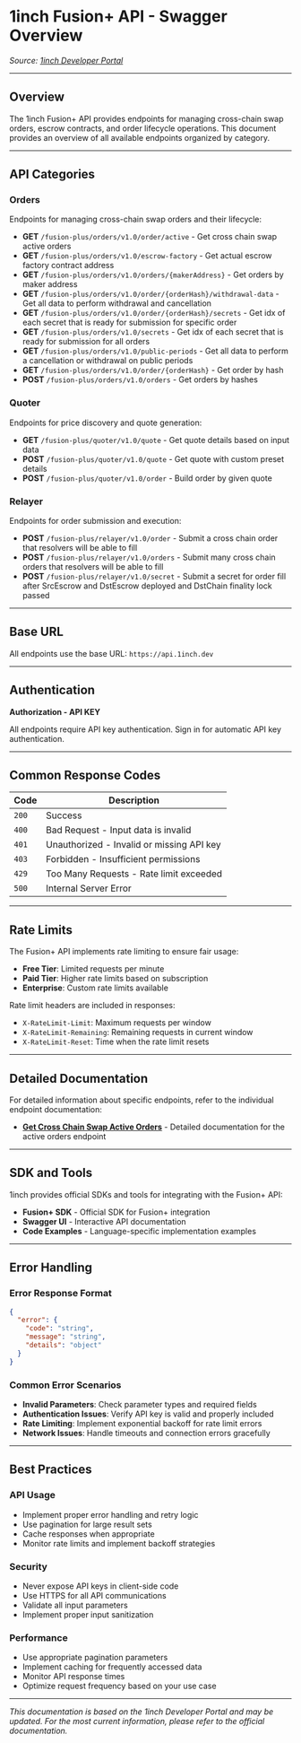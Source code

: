 # 1inch Fusion+ API - Swagger Overview

_Source: [1inch Developer Portal](https://portal.1inch.dev/documentation/apis/swap/fusion-plus/swagger)_

---

## Overview

The 1inch Fusion+ API provides endpoints for managing cross-chain swap orders, escrow contracts, and order lifecycle operations. This document provides an overview of all available endpoints organized by category.

---

## API Categories

### **Orders**

Endpoints for managing cross-chain swap orders and their lifecycle:

- **GET** `/fusion-plus/orders/v1.0/order/active` - Get cross chain swap active orders
- **GET** `/fusion-plus/orders/v1.0/escrow-factory` - Get actual escrow factory contract address
- **GET** `/fusion-plus/orders/v1.0/orders/{makerAddress}` - Get orders by maker address
- **GET** `/fusion-plus/orders/v1.0/order/{orderHash}/withdrawal-data` - Get all data to perform withdrawal and cancellation
- **GET** `/fusion-plus/orders/v1.0/order/{orderHash}/secrets` - Get idx of each secret that is ready for submission for specific order
- **GET** `/fusion-plus/orders/v1.0/secrets` - Get idx of each secret that is ready for submission for all orders
- **GET** `/fusion-plus/orders/v1.0/public-periods` - Get all data to perform a cancellation or withdrawal on public periods
- **GET** `/fusion-plus/orders/v1.0/order/{orderHash}` - Get order by hash
- **POST** `/fusion-plus/orders/v1.0/orders` - Get orders by hashes

### **Quoter**

Endpoints for price discovery and quote generation:

- **GET** `/fusion-plus/quoter/v1.0/quote` - Get quote details based on input data
- **POST** `/fusion-plus/quoter/v1.0/quote` - Get quote with custom preset details
- **POST** `/fusion-plus/quoter/v1.0/order` - Build order by given quote

### **Relayer**

Endpoints for order submission and execution:

- **POST** `/fusion-plus/relayer/v1.0/order` - Submit a cross chain order that resolvers will be able to fill
- **POST** `/fusion-plus/relayer/v1.0/orders` - Submit many cross chain orders that resolvers will be able to fill
- **POST** `/fusion-plus/relayer/v1.0/secret` - Submit a secret for order fill after SrcEscrow and DstEscrow deployed and DstChain finality lock passed

---

## Base URL

All endpoints use the base URL: `https://api.1inch.dev`

---

## Authentication

**Authorization - API KEY**

All endpoints require API key authentication. Sign in for automatic API key authentication.

---

## Common Response Codes

| Code  | Description                               |
| ----- | ----------------------------------------- |
| `200` | Success                                   |
| `400` | Bad Request - Input data is invalid       |
| `401` | Unauthorized - Invalid or missing API key |
| `403` | Forbidden - Insufficient permissions      |
| `429` | Too Many Requests - Rate limit exceeded   |
| `500` | Internal Server Error                     |

---

## Rate Limits

The Fusion+ API implements rate limiting to ensure fair usage:

- **Free Tier**: Limited requests per minute
- **Paid Tier**: Higher rate limits based on subscription
- **Enterprise**: Custom rate limits available

Rate limit headers are included in responses:

- `X-RateLimit-Limit`: Maximum requests per window
- `X-RateLimit-Remaining`: Remaining requests in current window
- `X-RateLimit-Reset`: Time when the rate limit resets

---

## Detailed Documentation

For detailed information about specific endpoints, refer to the individual endpoint documentation:

- **[Get Cross Chain Swap Active Orders](order_get-cross-chain-swap-active-orders.md)** - Detailed documentation for the active orders endpoint

---

## SDK and Tools

1inch provides official SDKs and tools for integrating with the Fusion+ API:

- **Fusion+ SDK** - Official SDK for Fusion+ integration
- **Swagger UI** - Interactive API documentation
- **Code Examples** - Language-specific implementation examples

---

## Error Handling

### Error Response Format

```json
{
  "error": {
    "code": "string",
    "message": "string",
    "details": "object"
  }
}
```

### Common Error Scenarios

- **Invalid Parameters**: Check parameter types and required fields
- **Authentication Issues**: Verify API key is valid and properly included
- **Rate Limiting**: Implement exponential backoff for rate limit errors
- **Network Issues**: Handle timeouts and connection errors gracefully

---

## Best Practices

### **API Usage**

- Implement proper error handling and retry logic
- Use pagination for large result sets
- Cache responses when appropriate
- Monitor rate limits and implement backoff strategies

### **Security**

- Never expose API keys in client-side code
- Use HTTPS for all API communications
- Validate all input parameters
- Implement proper input sanitization

### **Performance**

- Use appropriate pagination parameters
- Implement caching for frequently accessed data
- Monitor API response times
- Optimize request frequency based on your use case

---

_This documentation is based on the 1inch Developer Portal and may be updated. For the most current information, please refer to the official documentation._
